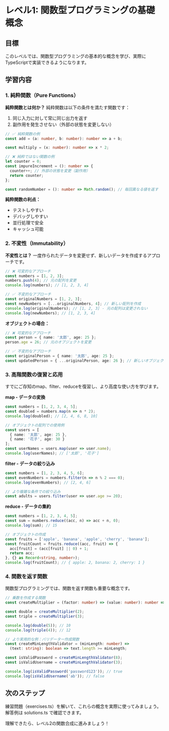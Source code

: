 # レベル1: 関数型プログラミングの基礎概念

## 目標
このレベルでは、関数型プログラミングの基本的な概念を学び、実際にTypeScriptで実装できるようになります。

## 学習内容

### 1. 純粋関数（Pure Functions）

**純粋関数とは何か？**
純粋関数は以下の条件を満たす関数です：
1. 同じ入力に対して常に同じ出力を返す
2. 副作用を発生させない（外部の状態を変更しない）

```typescript
// ✅ 純粋関数の例
const add = (a: number, b: number): number => a + b;

const multiply = (x: number): number => x * 2;

// ❌ 純粋ではない関数の例
let counter = 0;
const impureIncrement = (): number => {
  counter++; // 外部の状態を変更（副作用）
  return counter;
};

const randomNumber = (): number => Math.random(); // 毎回異なる値を返す
```

**純粋関数の利点：**
- テストしやすい
- デバッグしやすい
- 並行処理で安全
- キャッシュ可能

### 2. 不変性（Immutability）

**不変性とは？**
一度作られたデータを変更せず、新しいデータを作成するアプローチです。

```typescript
// ❌ 可変的なアプローチ
const numbers = [1, 2, 3];
numbers.push(4); // 元の配列を変更
console.log(numbers); // [1, 2, 3, 4]

// ✅ 不変的なアプローチ
const originalNumbers = [1, 2, 3];
const newNumbers = [...originalNumbers, 4]; // 新しい配列を作成
console.log(originalNumbers); // [1, 2, 3] - 元の配列は変更されない
console.log(newNumbers); // [1, 2, 3, 4]
```

**オブジェクトの場合：**
```typescript
// ❌ 可変的なアプローチ
const person = { name: '太郎', age: 25 };
person.age = 26; // 元のオブジェクトを変更

// ✅ 不変的なアプローチ
const originalPerson = { name: '太郎', age: 25 };
const updatedPerson = { ...originalPerson, age: 26 }; // 新しいオブジェクトを作成
```

### 3. 高階関数の復習と応用

すでにご存知のmap、filter、reduceを復習し、より高度な使い方を学びます。

**map - データの変換**
```typescript
const numbers = [1, 2, 3, 4, 5];
const doubled = numbers.map(n => n * 2);
console.log(doubled); // [2, 4, 6, 8, 10]

// オブジェクトの配列での使用例
const users = [
  { name: '太郎', age: 25 },
  { name: '花子', age: 30 }
];
const userNames = users.map(user => user.name);
console.log(userNames); // ['太郎', '花子']
```

**filter - データの絞り込み**
```typescript
const numbers = [1, 2, 3, 4, 5, 6];
const evenNumbers = numbers.filter(n => n % 2 === 0);
console.log(evenNumbers); // [2, 4, 6]

// より複雑な条件での絞り込み
const adults = users.filter(user => user.age >= 20);
```

**reduce - データの集約**
```typescript
const numbers = [1, 2, 3, 4, 5];
const sum = numbers.reduce((acc, n) => acc + n, 0);
console.log(sum); // 15

// オブジェクトの作成
const fruits = ['apple', 'banana', 'apple', 'cherry', 'banana'];
const fruitCount = fruits.reduce((acc, fruit) => {
  acc[fruit] = (acc[fruit] || 0) + 1;
  return acc;
}, {} as Record<string, number>);
console.log(fruitCount); // { apple: 2, banana: 2, cherry: 1 }
```

### 4. 関数を返す関数

関数型プログラミングでは、関数を返す関数も重要な概念です。

```typescript
// 乗数を作成する関数
const createMultiplier = (factor: number) => (value: number): number => value * factor;

const double = createMultiplier(2);
const triple = createMultiplier(3);

console.log(double(5)); // 10
console.log(triple(4)); // 12

// より実用的な例：バリデーター作成関数
const createMinLengthValidator = (minLength: number) => 
  (text: string): boolean => text.length >= minLength;

const isValidPassword = createMinLengthValidator(8);
const isValidUsername = createMinLengthValidator(3);

console.log(isValidPassword('password123')); // true
console.log(isValidUsername('ab')); // false
```

## 次のステップ

練習問題（exercises.ts）を解いて、これらの概念を実際に使ってみましょう。解答例は solutions.ts で確認できます。

理解できたら、レベル2の関数合成に進みましょう！